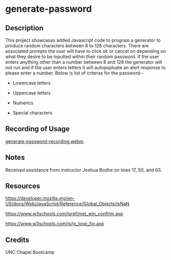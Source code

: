 # generate-password

## Description

This project showcases added Javascript code to program a generator to produce random characters between 8 to 128 characters. 
There are associated prompts the user will have to click ok or cancel on depending on what they desire to be inputted within their random password. If the user enters anything other than a number between 8 and 128 the generator will not run and if the user enters letters it will autopopluate an alert response to please enter a number.
Below is list of criteras for the password--

* Lowercase letters

* Uppercase letters
 
* Numerics

* Special characters 

## Recording of Usage 

[generate-password-recording.webm](https://user-images.githubusercontent.com/127566404/229924976-33cfd1a8-729a-4411-9bcf-537c73019e43.webm)

## Notes

Received assistance from instructor Joshua Bodhe on lines 17, 50, and 63.

## Resources

https://developer.mozilla.org/en-US/docs/Web/JavaScript/Reference/Global_Objects/isNaN

https://www.w3schools.com/jsref/met_win_confirm.asp

https://www.w3schools.com/js/js_loop_for.asp

## Credits

UNC Chapel Bootcamp
